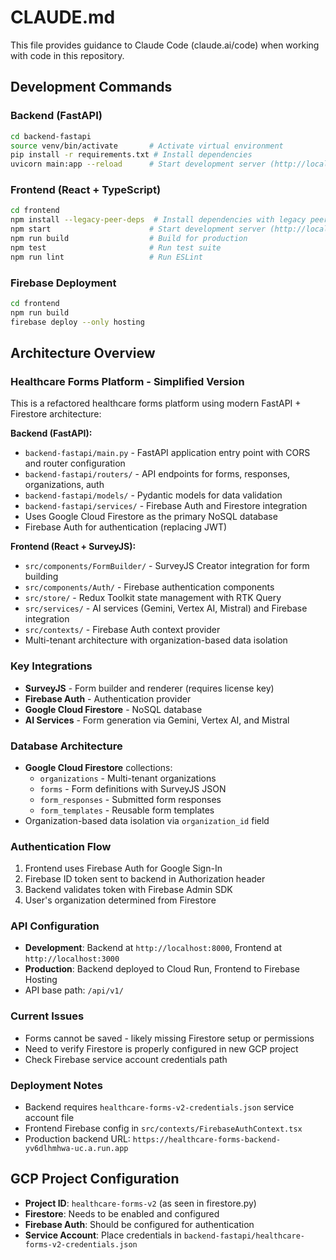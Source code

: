 # CLAUDE.md

This file provides guidance to Claude Code (claude.ai/code) when working with code in this repository.

## Development Commands

### Backend (FastAPI)
```bash
cd backend-fastapi
source venv/bin/activate       # Activate virtual environment
pip install -r requirements.txt # Install dependencies
uvicorn main:app --reload      # Start development server (http://localhost:8000)
```

### Frontend (React + TypeScript)
```bash
cd frontend
npm install --legacy-peer-deps  # Install dependencies with legacy peer deps for SurveyJS
npm start                      # Start development server (http://localhost:3000)
npm run build                  # Build for production
npm test                       # Run test suite
npm run lint                   # Run ESLint
```

### Firebase Deployment
```bash
cd frontend
npm run build
firebase deploy --only hosting
```

## Architecture Overview

### Healthcare Forms Platform - Simplified Version
This is a refactored healthcare forms platform using modern FastAPI + Firestore architecture:

**Backend (FastAPI):**
- `backend-fastapi/main.py` - FastAPI application entry point with CORS and router configuration
- `backend-fastapi/routers/` - API endpoints for forms, responses, organizations, auth
- `backend-fastapi/models/` - Pydantic models for data validation
- `backend-fastapi/services/` - Firebase Auth and Firestore integration
- Uses Google Cloud Firestore as the primary NoSQL database
- Firebase Auth for authentication (replacing JWT)

**Frontend (React + SurveyJS):**
- `src/components/FormBuilder/` - SurveyJS Creator integration for form building
- `src/components/Auth/` - Firebase authentication components
- `src/store/` - Redux Toolkit state management with RTK Query
- `src/services/` - AI services (Gemini, Vertex AI, Mistral) and Firebase integration
- `src/contexts/` - Firebase Auth context provider
- Multi-tenant architecture with organization-based data isolation

### Key Integrations
- **SurveyJS** - Form builder and renderer (requires license key)
- **Firebase Auth** - Authentication provider
- **Google Cloud Firestore** - NoSQL database
- **AI Services** - Form generation via Gemini, Vertex AI, and Mistral

### Database Architecture
- **Google Cloud Firestore** collections:
  - `organizations` - Multi-tenant organizations
  - `forms` - Form definitions with SurveyJS JSON
  - `form_responses` - Submitted form responses
  - `form_templates` - Reusable form templates
- Organization-based data isolation via `organization_id` field

### Authentication Flow
1. Frontend uses Firebase Auth for Google Sign-In
2. Firebase ID token sent to backend in Authorization header
3. Backend validates token with Firebase Admin SDK
4. User's organization determined from Firestore

### API Configuration
- **Development**: Backend at `http://localhost:8000`, Frontend at `http://localhost:3000`
- **Production**: Backend deployed to Cloud Run, Frontend to Firebase Hosting
- API base path: `/api/v1/`

### Current Issues
- Forms cannot be saved - likely missing Firestore setup or permissions
- Need to verify Firestore is properly configured in new GCP project
- Check Firebase service account credentials path

### Deployment Notes
- Backend requires `healthcare-forms-v2-credentials.json` service account file
- Frontend Firebase config in `src/contexts/FirebaseAuthContext.tsx`
- Production backend URL: `https://healthcare-forms-backend-yv6dlhmhwa-uc.a.run.app`

## GCP Project Configuration
- **Project ID**: `healthcare-forms-v2` (as seen in firestore.py)
- **Firestore**: Needs to be enabled and configured
- **Firebase Auth**: Should be configured for authentication
- **Service Account**: Place credentials in `backend-fastapi/healthcare-forms-v2-credentials.json`